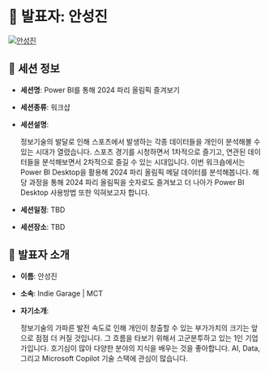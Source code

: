 # 🎤 발표자: 안성진

<div class="container">
    <div class="row justify-content-center">
        <div class="col-md-4 profile mb-4 text-center">
            <a href="#" target="_self"><img src="/images/speakers/sungjinahn.jpg" alt="안성진" class="img-fluid" /></a>
        </div>
    </div>
</div>

## 🔎 세션 정보

- **세션명**: Power BI를 통해 2024 파리 올림픽 즐겨보기
- **세션종류**: 워크샵
- **세션설명**:

  정보기술의 발달로 인해 스포츠에서 발생하는 각종 데이터들을 개인이 분석해볼 수 있는 시대가 열렸습니다. 스포츠 경기를 시청하면서 1차적으로 즐기고, 연관된 데이터들을 분석해보면서 2차적으로 즐길 수 있는 시대입니다. 이번 워크숍에서는 Power BI Desktop을 활용해 2024 파리 올림픽 메달 데이터를 분석해봅니다. 해당 과정을 통해 2024 파리 올림픽을 숫자로도 즐겨보고 더 나아가 Power BI Desktop 사용방법 또한 익혀보고자 합니다.

- **세션일정**: TBD
- **세션장소**: TBD

## 📜 발표자 소개

- **이름**: 안성진
- **소속**: Indie Garage | MCT
- **자기소개**:

  정보기술의 가파른 발전 속도로 인해 개인이 창출할 수 있는 부가가치의 크기는 앞으로 점점 더 커질 것입니다. 그 흐름을 타보기 위해서 고군분투하고 있는 1인 기업가입니다. 호기심이 많아 다양한 분야의 지식을 배우는 것을 좋아합니다. AI, Data, 그리고 Microsoft Copilot 기술 스택에 관심이 많습니다.
